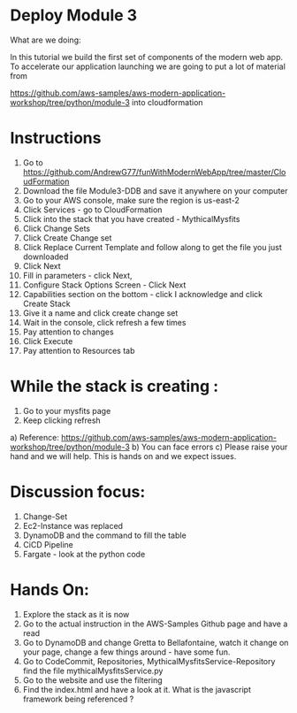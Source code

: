 # Deploy Module 3

What are we doing: 

In this tutorial we build the first set of components of the modern web app.  To accelerate our application launching we are going to put a lot of material from 

https://github.com/aws-samples/aws-modern-application-workshop/tree/python/module-3  into cloudformation

# Instructions

1. Go to  https://github.com/AndrewG77/funWithModernWebApp/tree/master/CloudFormation
2. Download the file Module3-DDB and save it anywhere on your computer
3. Go to your AWS console, make sure the region is us-east-2
4. Click Services - go to CloudFormation
5. Click into the stack that you have created - MythicalMysfits
6. Click Change Sets
7. Click Create Change set
8. Click Replace Current Template and follow along to get the file you just downloaded
9. Click Next
10. Fill in parameters  - click Next, 
11. Configure Stack Options Screen - Click Next
12. Capabilities section on the bottom - click I acknowledge and click Create Stack
13. Give it a name and click create change set
14. Wait in the console, click refresh a few times
15. Pay attention to changes
16. Click Execute
17. Pay attention to Resources tab


# While the stack is creating : 


1. Go to your mysfits page
2. Keep clicking refresh

a) Reference: https://github.com/aws-samples/aws-modern-application-workshop/tree/python/module-3
b) You can face errors
c) Please raise your hand and we will help.  This is hands on and we expect issues. 

# Discussion focus: 

1) Change-Set
2) Ec2-Instance was replaced
3) DynamoDB and the command to fill the table
4) CiCD Pipeline
5) Fargate  - look at the python code


# Hands On:

1. Explore the stack as it is now
2. Go to the actual instruction in the AWS-Samples Github page and have a read
3. Go to DynamoDB and change Gretta to Bellafontaine, watch it change on your page, change a few things around - have some fun. 
4. Go to CodeCommit, Repositories, MythicalMysfitsService-Repository find the file mythicalMysfitsService.py
5. Go to the website and use the filtering
6. Find the index.html and have a look at it.  What is the javascript framework being referenced ? 
